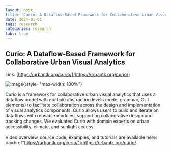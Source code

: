 ```yaml
---
layout: post
title: 'Curio: A Dataflow-Based Framework for Collaborative Urban Visual Analytics'
date: 2024-01-01
tags: research
categories: research
tabs: true
---
```


## Curio: A Dataflow-Based Framework for Collaborative Urban Visual Analytics


Link: [https://urbantk.org/curio/](https://urbantk.org/curio/)


![image](https://www.evl.uic.edu/output/originals/curio.png-srcw.jpg){:style="max-width: 100%"}

Curio is a framework for collaborative urban visual analytics that uses a dataflow model with multiple abstraction levels (code, grammar, GUI elements) to facilitate collaboration across the design and implementation of visual analytics components. Curio allows users to build and iterate on dataflows with reusable modules, supporting collaborative design and tracking changes. We evaluated Curio with domain experts on urban accessibility, climate, and sunlight access.<br><br>
Video overview, source code, examples, and tutorials are available here: <a=href"https://urbantk.org/curio/">https://urbantk.org/curio/</a>